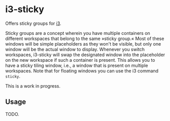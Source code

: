 # i3-sticky

Offers sticky groups for [i3](http://www.i3wm.org).

Sticky groups are a concept wherein you have multiple containers on different
workspaces that belong to the same »sticky group.« Most of these windows will
be simple placeholders as they won't be visible, but only one window will be
the actual window to display. Whenever you switch workspaces, i3-sticky will
swap the designated window into the placeholder on the new workspace if such a
container is present. This allows you to have a sticky tiling window, i.e., a
window that is present on multiple workspaces. Note that for floating windows
you can use the i3 command `sticky`.

This is a work in progress.

## Usage

TODO.
